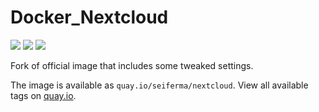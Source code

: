 # Docker_Nextcloud
[![](https://github.com/seiferma/Docker_Nextcloud/actions/workflows/docker-publish.yml/badge.svg?branch=main)](https://github.com/seiferma/Docker_Nextcloud/actions?query=branch%3Amain+)
[![](https://img.shields.io/github/issues/seiferma/Docker_Nextcloud.svg)](https://github.com/seiferma/Docker_Nextcloud/issues)
[![](https://img.shields.io/github/license/seiferma/Docker_Nextcloud.svg)](https://github.com/seiferma/Docker_Nextcloud/blob/main/LICENSE)

Fork of official image that includes some tweaked settings.

The image is available as `quay.io/seiferma/nextcloud`. View all available tags on [quay.io](https://quay.io/repository/seiferma/nextcloud?tab=tags).
